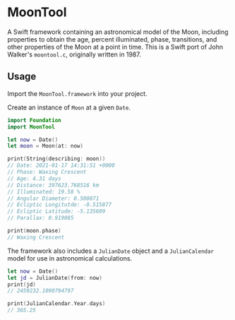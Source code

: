 # MoonTool
A Swift framework containing an astronomical model of the Moon, including properties to obtain the age, percent illuminated, phase, transitions, and other properties of the Moon at a point in time. This is a Swift port of John Walker's `moontool.c`, originally written in 1987.

## Usage
Import the `MoonTool.framework` into your project.

Create an instance of `Moon` at a given `Date`.
```swift
import Foundation
import MoonTool

let now = Date()
let moon = Moon(at: now)

print(String(describing: moon))
// Date: 2021-01-17 14:31:51 +0000
// Phase: Waxing Crescent
// Age: 4.31 days
// Distance: 397623.768516 km
// Illuminated: 19.58 %
// Angular Diameter: 0.500871
// Ecliptic Longitutde: -8.515877
// Ecliptic Latitude: -5.135609
// Parallax: 0.919085

print(moon.phase)
// Waxing Crescent
```

The framework also includes a `JulianDate` object and a `JulianCalendar` model for use in astronomical calculations.
```swift
let now = Date()
let jd = JulianDate(from: now)
print(jd)
// 2459232.1090794797

print(JulianCalendar.Year.days)
// 365.25
